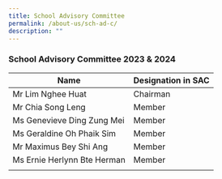 ```yaml
---
title: School Advisory Committee
permalink: /about-us/sch-ad-c/
description: ""
---
```

### School Advisory Committee 2023 & 2024



| **Name** | **Designation in SAC** |
|---|---|
| Mr Lim Nghee Huat | Chairman |
| Mr Chia Song Leng | Member |
| Ms Genevieve Ding Zung Mei | Member |
| Ms Geraldine Oh Phaik Sim | Member |
| Mr Maximus Bey Shi Ang | Member |
| Ms Ernie Herlynn Bte Herman | Member |
|  |  |